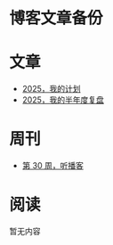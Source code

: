 # 博客文章备份

# 文章

* [2025，我的计划](Posts/20250101_my-plan-for-2025.md)
* [2025，我的半年度复盘](Posts/20250701_my-mid-year-review-for-2025.md)

# 周刊

* [第 30 周，听播客](Weeks/20250818_week-30-listen-podcast.md)

# 阅读

暂无内容

